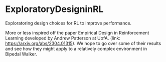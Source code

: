 # ExploratoryDesigninRL
Exploratoring design choices for RL to improve performance.

More or less inspired off the paper Empirical Design in Reinforcement Learning developed by Andrew Patterson at UofA. (link: https://arxiv.org/abs/2304.01315). We hope to go over some of their results and see how they might apply to a relatively complex environment in Bipedal Walker. 
